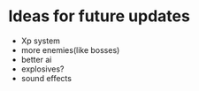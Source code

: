 # Ideas for future updates
- Xp system
- more enemies(like bosses)
- better ai
- explosives?
- sound effects


